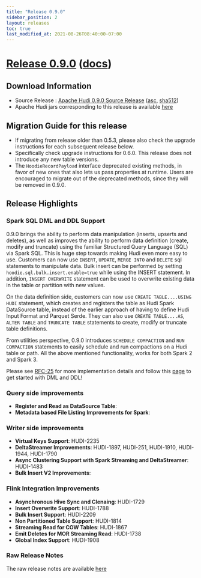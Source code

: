 ```yaml
---
title: "Release 0.9.0"
sidebar_position: 2
layout: releases
toc: true
last_modified_at: 2021-08-26T08:40:00-07:00
---
```

# [Release 0.9.0](https://github.com/apache/hudi/releases/tag/release-0.9.0) ([docs](/docs/quick-start-guide))

## Download Information
* Source Release : [Apache Hudi 0.9.0 Source Release](https://downloads.apache.org/hudi/0.9.0/hudi-0.9.0.src.tgz) ([asc](https://downloads.apache.org/hudi/0.9.0/hudi-0.9.0.src.tgz.asc), [sha512](https://downloads.apache.org/hudi/0.9.0/hudi-0.9.0.src.tgz.sha512))
* Apache Hudi jars corresponding to this release is available [here](https://repository.apache.org/#nexus-search;quick~hudi)

## Migration Guide for this release
- If migrating from release older than 0.5.3, please also check the upgrade instructions for each subsequent release below.
- Specifically check upgrade instructions for 0.6.0. This release does not introduce any new table versions.
- The `HoodieRecordPayload` interface deprecated existing methods, in favor of new ones that also lets us pass properties at runtime. Users are
encouraged to migrate out of the deprecated methods, since they will be removed in 0.9.0.

## Release Highlights

### Spark SQL DML and DDL Support

0.9.0 brings the ability to perform data manipulation (inserts, upserts and deletes), as well as improves the ability to
perform data definition (create, modify and truncate) using the familiar Structured Query Language (SQL) via Spark SQL.
This is huge step towards making Hudi even more easy to use. Customers can now use `INSERT`, `UPDATE`, `MERGE INTO` and `DELETE`
sql statements to manipulate data. Bulk insert can be performed by setting `hoodie.sql.bulk.insert.enable=true` while using
the INSERT statement. In addition, `INSERT OVERWRITE` statement can be used to overwrite existing data in the table or partition
with new values.

On the data definition side, customers can now use `CREATE TABLE....USING HUDI` statement, which creates and registers the
table as Hudi Spark DataSource table, instead of the earlier approach of having to define Hudi Input Format and Parquet
Serde. They can also use `CREATE TABLE....AS`, `ALTER TABLE` and `TRUNCATE TABLE` statements to create, modify or truncate table
definitions.

From utilities perspective, 0.9.0 introduces `SCHEDULE COMPACTION` and `RUN COMPACTION` statements to easily schedule and run
compactions on a Hudi table or path. All the above mentioned functionality, works for both Spark 2 and Spark 3.

Please see [RFC-25](https://cwiki.apache.org/confluence/display/HUDI/RFC+-+25%3A+Spark+SQL+Extension+For+Hudi)
for more implementation details and follow this [page](/docs/quick-start-guide) to get started with DML and DDL!

### Query side improvements
- **Register and Read as DataSource Table**:
- **Metadata based File Listing Improvements for Spark**:

### Writer side improvements
- **Virtual Keys Support**: HUDI-2235
- **DeltaStreamer Improvements**: HUDI-1897, HUDI-251, HUDI-1910, HUDI-1944, HUDI-1790
- **Async Clustering Support with Spark Streaming and DeltaStreamer**: HUDI-1483
- **Bulk Insert V2 Improvements**:

### Flink Integration Improvements
- **Asynchronous Hive Sync and Clenaing**: HUDI-1729
- **Insert Overwrite Support**: HUDI-1788
- **Bulk Insert Support**: HUDI-2209
- **Non Partitioned Table Support**: HUDI-1814
- **Streaming Read for COW Tables**: HUDI-1867
- **Emit Deletes for MOR Streaming Read**: HUDI-1738
- **Global Index Support**: HUDI-1908

### Raw Release Notes
The raw release notes are available [here](https://issues.apache.org/jira/secure/ReleaseNote.jspa?projectId=12322822&version=12350027)